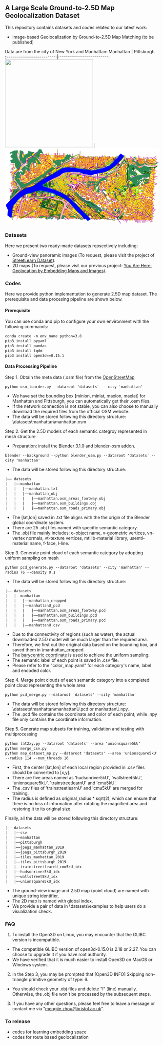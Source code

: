 ## A Large Scale Ground-to-2.5D Map Geolocalization Dataset
This repository contains datasets and codes related to our latest work:
- Image-based Geolocalization by Ground-to-2.5D Map Matching (to be published)

Data are from the city of New York and Manhattan:
Manhattan             |  Pittsburgh
:-------------------------:|:-------------------------:
<img src="https://github.com/ZhouMengjie/2-5DMap-Dataset/datasets/examples/manhattan.png" width="288" height="288">  |  ![](datasets/examples/pittsburgh.png)


### Datasets
Here we present two ready-made datasets repsectively including:
- Ground-view panoramic images (To request, please visit the project of [StreetLearn Dataset](https://sites.google.com/view/streetlearn/dataset "StreetLearn Dataset")). 
- 2D maps (To request, please visit our previous project: [You Are Here: Geolocation by Embedding Maps and Images](https://github.com/ZhouMengjie/Image-Map-Embeddings "You Are Here: Geolocation by Embedding Maps and Images")).


### Codes
Here we provide python implementation to generate 2.5D map dataset. The prerequisite and data procesing pipeline are shown below.

#### Prerequisite
You can use conda and pip to configure your own environment with the following commands:
 ```
conda create -n env_name python=3.8
pip3 install pyyaml
pip3 install pandas
pip3 install tqdm
pip3 install open3d==0.15.1 
```

#### Data Processing Pipeline
Step 1. Obtain the meta data (.osm file) from the [OpenStreetMap](https://www.openstreetmap.org "OpenStreetMap")
```
python osm_loarder.py --dataroot 'datasets'  --city 'manhattan'
```
- We have set the bounding box [minlon, minlat, maxlon, maxlat] for Manhattan and Pittsburgh, you can automatically get their .osm files. 
- If the network connection is not stable, you can also choose to manually download the required files from the official OSM website.
- The data will be stored following this directory structure: \datasets\manhattan\manhattan.osm

Step 2. Get the 2.5D models of each semantic categroy represented in mesh structure
- Preparation: install the [Blender 3.1.0](https://www.blender.org "Blender 3.1.0") and [blender-osm addon](https://github.com/vvoovv/blender-osm/wiki/Documentation "blender-osm addon").
```
blender --background --python blender_osm.py --dataroot 'datasets' --city 'manhattan'
```
- The data will be stored following this directory structure: 
```
|–– datasets
|   |––manhattan
|   |   |––manhattan.txt
|   |   |––manhattan_obj
|   |   |   |––manhattan.osm_areas_footway.obj
|   |   |   |––manhattan.osm_buildings.obj
|   |   |   |––manhattan.osm_roads_primary.obj
```
- The [lat,lon] saved in .txt file aligns with the the origin of the Blender global coordinate system.
- There are 25 .obj files named with specific semantic category.
- The .obj file mainly includes: o-object name, v-geometric vertices, vn-vertex normals, vt-texture vertices, mtllib-material library, usemtl-material name, f-face, l-line.

Step 3. Generate point cloud of each semantic category by adopting uniform sampling on mesh
```
python pcd_generate.py --dataroot 'datasets' --city 'manhattan' --radius 76 --density 0.1
```
- The data will be stored following this directory structure: 
```
|–– datasets
|   |––manhattan
|   |   |––manhattan_cropped
|   |   |––manhattanU_pcd
|   |   |   |––manhattan.osm_areas_footway.pcd
|   |   |   |––manhattan.osm_buildings.pcd
|   |   |   |––manhattan.osm_roads_primary.pcd
|   |   |––manhattanU.csv
```
- Due to the connectivity of regions (such as water), the actual downloaded 2.5D model will be much larger than the required area. 
- Therefore, we first cut the original data based on the bounding box, and saved them in \manhattan_cropped\.
- The [barycentric coordinate](https://chrischoy.github.io/research/barycentric-coordinate-for-mesh-sampling/ "barycentric coordinate") is used to achieve       the uniform sampling.
- The semantic label of each point is saved in .csv file. 
- Please refer to the "color_map.yaml" for each category's name, label and encoded color.

Step 4. Merge point clouds of each semantic category into a completed point cloud representing the whole area
```
python pcd_merge.py --dataroot 'datasets' --city 'manhattan'
```
- The data will be stored following this directory structure: \datasets\manhattan\manhattanU.pcd or manhattanU.npy.
- The .pcd file contains the coordinate and color of each point, while .npy file only contains the coordinate information.

Step 5. Generate map subsets for training, validation and testing with multiprocessing
```
python lat2xy.py --dataroot 'datasets' --area 'unionsquare5kU'
python merge_csv.py
python map_dataset_mp.py --dataroot 'datasets' --area 'unionsquare5kU' --radius 114 --num_threads 16
```
- First, the center [lat,lon] of each local region provided in .csv files should be converted to [x,y].
- There are five areas named as 'hudsonriver5kU', 'wallstreet5kU', 'unionsquare5kU', 'trainstreetlearnU' and 'cmu5kU'.
- The .csv files of 'trainstreetlearnU' and 'cmu5kU' are merged for training. 
- The radius is defined as original_radius * sqrt(2), which can ensure that there is no loss of information after rotating the magnified area and restoring it to its original size.

Finally, all the data will be stored following this directory structure: 
```
|–– datasets
|   |––csv
|   |––manhattan
|   |––pittsburgh
|   |––jpegs_manhattan_2019
|   |––jpegs_pittsburgh_2019
|   |––tiles_manhattan_2019
|   |––tiles_pittsburgh_2019
|   |––trainstreetlearnU_cmu5kU_idx
|   |––hudsonriver5kU_idx
|   |––wallstreet5kU_idx
|   |––unionsquare5kU_idx
```
- The ground-view image and 2.5D map (point cloud) are named with unique string identifier, 
- The 2D map is named with global index.
- We provide a pair of data in \datasets\examples to help users do a visualization check. 


### FAQ
1. To install the Open3D on Linux, you may encounter that the GLIBC version is incompatible.
- The compatible GLIBC version of open3d-0.15.0 is 2.18 or 2.27. You can choose to upgrade it if you have root authority.
- We have verified that it is much easier to install Open3D on MacOS or Windows system. 
2. In the Step 3, you may be prompted that [Open3D INFO] Skipping non-triangle primitive geometry of type: 6.
- You should check your .obj files and delete "l" (line) manually. Otherwise, the .obj file won't be processed by the subsequent steps.
3. If you have any other questions, please feel free to leave a message or contact me via "mengjie.zhou@bristol.ac.uk".

### To release
- codes for learning embedding space
- codes for route based geolocalization
